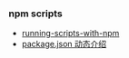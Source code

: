 ### npm scripts
- [running-scripts-with-npm](http://www.jayway.com/2014/03/28/running-scripts-with-npm/)
- [package.json 动态介绍](http://browsenpm.org/package.json#author)